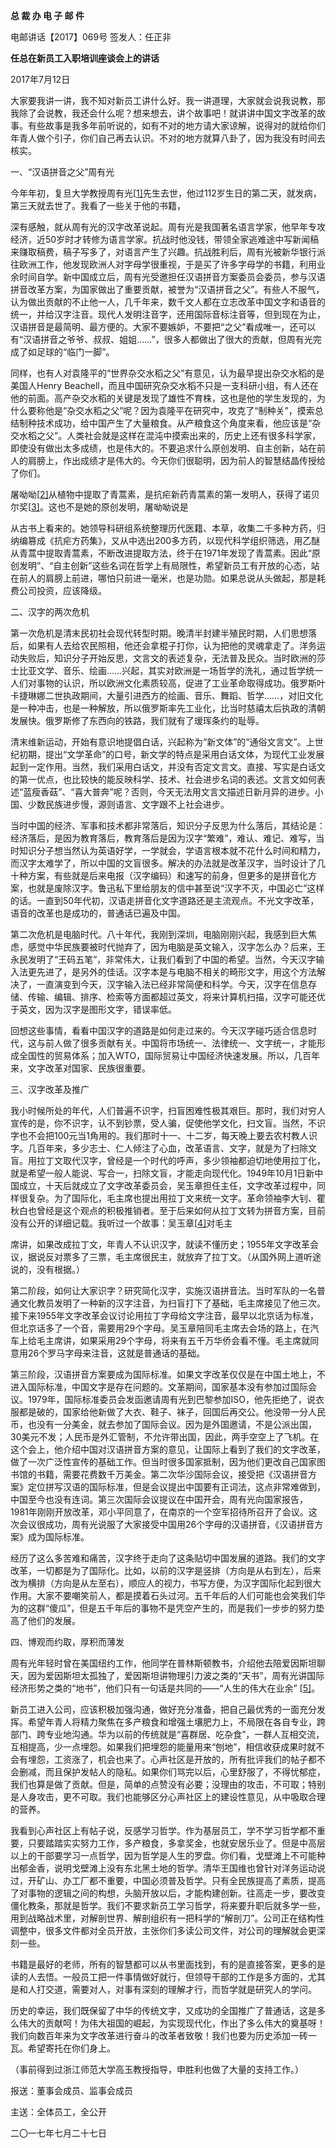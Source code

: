 **总 裁 办 电 子 邮 件**

 

电邮讲话【2017】069号                     签发人：任正非

**任总在新员工入职培训座谈会上的讲话**

2017年7月12日

大家要我讲一讲，我不知对新员工讲什么好。我一讲道理，大家就会说我说教，那我除了会说教，我还会什么呢？想来想去，讲个故事吧！就讲讲中国文字改革的故事。有些故事是我多年前听说的，如有不对的地方请大家谅解，说得对的就给你们年青人做个引子，你们自己再去认识。不对的地方就算八卦了，因为我没有时间去核实。

一、“汉语拼音之父”周有光

今年年初，复旦大学教授周有光[[1\]](http://xinsheng.huawei.com/cn/index.php?app=forum&mod=Detail&act=index&id=3581987#_ftn1)先生去世，他过112岁生日的第二天，就发病，第三天就去世了。我看了一些关于他的书籍，

 

深有感触，就从周有光的汉字改革说起。周有光是我国著名语言学家，他早年专攻经济，近50岁时才转修为语言学家。抗战时他没钱，带领全家逃难途中写新闻稿来赚取稿费，稿子写多了，对语言产生了兴趣。抗战胜利后，周有光被新华银行派往欧洲工作，他发现欧洲人对字母学很重视，于是买了许多字母学的书籍，利用业余时间自学。新中国成立后，周有光受邀担任汉语拼音方案委员会委员，参与汉语拼音改革方案，为国家做出了重要贡献，被誉为“汉语拼音之父”。有些人不服气，认为做出贡献的不止他一人，几千年来，数千文人都在立志改革中国文字和语音的统一，并给汉字注音。现代人发明注音字，还用国际音标注音等，但到现在为止，汉语拼音是最简明、最方便的。大家不要嫉妒，不要把“之父”看成唯一，还可以有“汉语拼音之爷爷、叔叔、姐姐……”，很多人都做出了很大的贡献，但周有光完成了如足球的“临门一脚”。

同样，也有人对袁隆平的“世界杂交水稻之父”有意见，认为最早提出杂交水稻的是美国人Henry Beachell，而且中国研究杂交水稻不只是一支科研小组，有人还在他的前面。高产杂交水稻的关键是发现了雄性不育株，这也是他的学生发现的，为什么要称他是“杂交水稻之父”呢？因为袁隆平在研究中，攻克了“制种关”，摸索总结制种技术成功，给中国产生了大量粮食。从产粮食这个角度来看，他应该是“杂交水稻之父”。人类社会就是这样在混沌中摸索出来的，历史上还有很多科学家，即使没有做出太多成绩，也是伟大的。不要追求什么原创发明、自主创新，站在前人的肩膀上，作出成绩才是伟大的。今天你们很聪明，因为前人的智慧结晶传授给了你们。

屠呦呦[[2\]](http://xinsheng.huawei.com/cn/index.php?app=forum&mod=Detail&act=index&id=3581987#_ftn2)从植物中提取了青蒿素，是抗疟新药青蒿素的第一发明人，获得了诺贝尔奖[[3\]](http://xinsheng.huawei.com/cn/index.php?app=forum&mod=Detail&act=index&id=3581987#_ftn3)。这也不是她的原创发明，屠呦呦说是

 

从古书上看来的。她领导科研组系统整理历代医籍、本草，收集二千多种方药，归纳编篡成《抗疟方药集》，又从中选出200多方药，以现代科学组织筛选，用乙醚从青蒿中提取青蒿素，不断改进提取方法，终于在1971年发现了青蒿素。因此“原创发明”、“自主创新”这些名词在哲学上有局限性，希望新员工有开放的心态，站在前人的肩膀上前进，哪怕只前进一毫米，也是功勋。如果总说从头做起，那是耗费公司投资，应该降级。



 

二、汉字的两次危机

第一次危机是清末民初社会现代转型时期。晚清半封建半殖民时期，人们思想落后，如果有人去给农民照相，他还会拿棍子打你，认为把他的灵魂拿走了。洋务运动失败后，知识分子开始反思，文言文的表述复杂，无法普及民众。当时欧洲的莎士比亚文学、音乐、绘画……兴起，其实对欧洲是一场哲学的洗礼，通过哲学统一人们对事物的认识，所以欧洲文化素质较高，促进了工业革命取得成功。俄罗斯叶卡捷琳娜二世执政期间，大量引进西方的绘画、音乐、舞蹈、哲学……，对旧文化是一种冲击，也是一种解放，所以俄罗斯率先工业化，比当时慈禧太后执政的清朝发展快。俄罗斯修了东西向的铁路，我们就有了瑷珲条约的耻辱。

清末维新运动，开始有意识地提倡白话，兴起称为“新文体”的“通俗文言文”。上世纪初期，提出“文学革命”的口号，新文学的特点是采用白话文体，为现代工业发展起到一定作用。当然，我们采用白话文，并没有否定文言文。直接、写实是白话文的第一优点，也比较快的能反映科学、技术、社会进步名词的表述。文言文如何表述“蓝瘦香菇”、“喜大普奔”呢？否则，今天无法用文言文描述日新月异的进步。小国、少数民族进步慢，源则语言、文字跟不上社会进步。

当时中国的经济、军事和技术都非常落后，知识分子反思为什么落后，其结论是：经济落后，是因为教育落后，教育落后是因为汉字“繁难”，难认、难记、难写，当时知识分子想当然认为英语好学，一学就会，学语言根本就不花什么时间和精力，而汉字太难学了，所以中国的文盲很多。解决的办法就是改革汉字，当时设计了几十种方案，有些就是后来电报（汉字编码）和速写的前身，但更多的是拼音化方案，也就是废除汉字。鲁迅私下里给朋友的信中甚至说“汉字不灭，中国必亡”这样的话。一直到50年代初，汉语走拼音化文字道路还是主流观点。不光文字改革，语音的改革也是成功的，普通话已遍及中国。

第二次危机是电脑时代。八十年代，我刚到深圳，电脑刚刚兴起，我感到巨大焦虑，感觉中华民族要被时代抛弃了，因为电脑是英文输入，汉字怎么办？后来，王永民发明了“王码五笔”，非常伟大，让我们看到了中国的希望。当然，今天汉字输入法更先进了，是另外的佳话。汉字本是与电脑不相关的畸形文字，用这个方法解决了，一直演变到今天，汉字输入法已经非常简便和科学。今天，汉字在信息存储、传输、编辑、排序、检索等方面都超过英文，将来计算机扫描，汉字可能还优于英文，因为汉字是图形文字，错误率低。

回想这些事情，看看中国汉字的道路是如何走过来的。今天汉字碰巧适合信息时代，这与前人做了很多贡献有关。中国将市场统一、法律统一、文字统一，才能形成全国性的贸易体系；加入WTO，国际贸易让中国经济快速发展。所以，几百年来，文字改革对国家、民族很重要。



 

三、汉字改革及推广

​    我小时候所处的年代，人们普遍不识字，扫盲困难性极其艰巨。那时，我们对穷人宣传的是，你不识字，认不到钞票，受人骗，促使他学文化，扫文盲。当然，不识字也不会把100元当1角用的。我们那时十一、十二岁，每天晚上要去农村教人识字。几百年来，多少志士、仁人倾注了心血，改革语言、文字，就是为了扫除文盲。用拉丁文取代汉字，曾经是一个时代的呼声，多少领袖都迫切地使用拉丁化，就是希望一般人能说、写合一，扫除文盲，才能走向现代化。1949年10月1日新中国成立，十天后就成立了文字改革委员会，吴玉章担任主任，文字改革过程中，同样很复杂。为了国际化，毛主席也提出用拉丁文来统一文字。革命领袖李大钊、瞿秋白也曾经是这个观点的积极推销者。至于后来如何从拉丁文转为拼音方案，目前没有公开的详细记载。我听过一个故事：吴玉章[[4\]](http://xinsheng.huawei.com/cn/index.php?app=forum&mod=Detail&act=index&id=3581987#_ftn4)对毛主

 

席讲，如果改成拉丁文，年青人不认识汉字，就读不懂历史；1955年文字改革会议，据说反对票多了三票，毛主席很民主，就放弃了拉丁文。（从国外网上道听途说的，没有根据。）

第二阶段，如何让大家识字？研究简化汉字，实施汉语拼音法。当时军队的一名普通文化教员发明了一种新的汉字注音，为扫盲打下了基础，毛主席接见了他三次。接下来1955年文字改革会议讨论用拉丁字母给文字注音，最早以北京话为标准，但北京话多了一个音，需要用29个字母。吴玉章陪同毛主席去会场的路上，在汽车上给毛主席讲，如果采用29个字母，将来有五千万华侨会看不懂。毛主席就同意用26个罗马字母来注音，这就是普通话的基础。

第三阶段，汉语拼音方案要成为国际标准。如果文字改革仅仅是在中国土地上，不进入国际标准，中国文字是存在问题的。文革期间，国家基本没有参加过国际会议。1979年，国际标准委员会发函邀请周有光到巴黎参加ISO，他先拒绝了，说衣服都是破的，国家给他新做了大衣、鞋子、袜子，回国后再交公。他没带一分人民币，也没有一分美金，就去参加了国际会议。因为是外国邀请，不是公派出国，30美元不发；人民币是外汇管制，不允许带出国，因此，两手空空上了飞机。在这个会上，他介绍中国对汉语拼音方案的意见，让国际上看到了我们的文字改革，做了一次广泛性宣传的基础工作。但当时很多国家抵制，因为他们更改自己国家图书馆的书籍，需要花费数千万美金。第二次华沙国际会议，接受把《汉语拼音方案》定位拼写汉语的国际标准，但是会议提出中国要有正词法，这点非常难做到，中国至今也没有连词。第三次国际会议提议在中国开会，周有光向国家报告，1981年刚刚开放改革，邓小平同意了，在南京的一个空军招待所召开了会议。这次会议很成功，周有光说服了大家接受中国用26个字母的汉语拼音，《汉语拼音方案》成为国际标准。

经历了这么多苦难和痛苦，汉字终于走向了这条贴切中国发展的道路。我们的文字改革，一切都是为了国际化。比如，以前的汉字是竖排（方向是从右到左），后来改为横排（方向是从左至右），顺应人的视力，书写方便，为汉字国际化起到很大作用。大家不要嘲笑前人，都是摸着石头过河。五千年后的人们可能也会笑我们华为的这群“傻瓜”，但是五千年后的事物不是凭空产生的，而是我们一步步的努力垫高了他们的发展。



 

四、博观而约取，厚积而薄发

周有光年轻时曾在美国纽约工作，他同学在普林斯顿教书，介绍他去陪爱因斯坦聊天，因为爱因斯坦太孤独了，爱因斯坦讲物理引力波之类的“天书”，周有光讲国际经济形势之类的“地书”，他们只有一句话是共同的——“人生的伟大在业余” [[5\]](http://xinsheng.huawei.com/cn/index.php?app=forum&mod=Detail&act=index&id=3581987#_ftn5)。

 

新员工进入公司，应该积极加强沟通，做好充分准备，把自己最优秀的一面充分发挥。希望年青人将精力聚焦在多产粮食和增强土壤肥力上，不局限在各自专业，跨部门、跨专业地沟通。华为以前的传统就是“喜群居、吃杂食”，一群人互相交流，互相提高，少一点埋怨。如果我们把埋怨的能量用来“刨地”，相信收获成果时就不会有埋怨，工资涨了，机会也来了。心声社区是开放的，所有批评我们的帖子都不会删减，而且保护发帖人的隐私。如果你们骂完以后，心里舒服了，不得忧郁症，我们也算是做了贡献。但是，简单的点赞没有必要；没理由的攻击，不可取；特别是人身攻击，更不可取。我们也能够区分心声社区上的建设性意见，从中吸取合理的营养。

我看到心声社区上有帖子说，反感学习哲学。作为基层员工，学不学习哲学都不重要，只要踏踏实实努力工作，多产粮食，多拿奖金，也就安居乐业了。但是中高层以上的干部要学习一点哲学，因为哲学是人生的罗盘。你们看，戈壁滩上不可能种出郁金香，说明戈壁滩上没有东北黑土地的哲学。清华王国维也曾针对洋务运动说过，开矿山、办工厂都不重要，中国必须普及哲学。只有全民族提高了素质，提高了对事物的逻辑之间的构想，头脑开放以后，才能构建创新。往高走一步，要改变僵化教条，那就是哲学。我们不要求新员工学习哲学，将来要升职后就多学一些，用到战略战术里，对解剖世界、解剖组织有一把科学的“解剖刀”。公司正在结构性调整中，很多文件都对全员开放，主张你们多读公司文件，对公司的理解就会更深刻一些。

书籍是最好的老师，所有的智慧都可以从书里面找到，有的是直接答案，更多的是读的人去悟。一般员工把一件事情做好就行，但领导干部的工作是多方面的，尤其是和人打交道，需要对人，对事有深刻的理解才行，而哲学就是研究人的学问。

历史的幸运，我们既保留了中华的传统文字，又成功的全国推广了普通话，这是多么伟大的贡献呵！为伟大祖国的崛起，为实现现代化，作出了多么伟大的奠基呀！我们向数百年来为文字改革进行奋斗的改革者致敬！我们也要为历史添加一砖一瓦。希望寄托在你们身上。

（事前得到过浙江师范大学高玉教授指导，申胜利也做了大量的支持工作。）

 



报送：董事会成员、监事会成员

主送：全体员工，全公开

二〇一七年七月二十七日